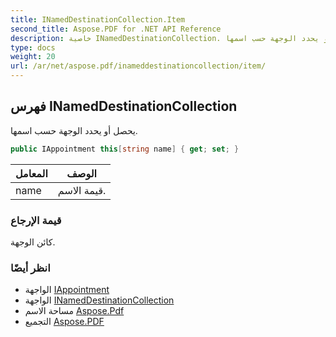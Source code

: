 ```yaml
---
title: INamedDestinationCollection.Item
second_title: Aspose.PDF for .NET API Reference
description: خاصية INamedDestinationCollection. يحصل أو يحدد الوجهة حسب اسمها
type: docs
weight: 20
url: /ar/net/aspose.pdf/inameddestinationcollection/item/
---
```

## فهرس INamedDestinationCollection

يحصل أو يحدد الوجهة حسب اسمها.

```csharp
public IAppointment this[string name] { get; set; }
```

| المعامل | الوصف |
| --- | --- |
| name | قيمة الاسم. |

### قيمة الإرجاع

كائن الوجهة.

### انظر أيضًا

* الواجهة [IAppointment](../../../aspose.pdf.annotations/iappointment/)
* الواجهة [INamedDestinationCollection](../)
* مساحة الاسم [Aspose.Pdf](../../../aspose.pdf/)
* التجميع [Aspose.PDF](../../../)
